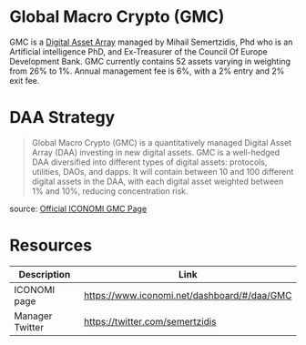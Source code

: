 # Global Macro Crypto (GMC)
GMC is a [Digital Asset Array](../Digital-Asset-Arrays.md) managed by Mihail Semertzidis, Phd who is an Artificial intelligence PhD, and Ex-Treasurer of the Council Of Europe Development Bank. GMC currently contains 52 assets varying in weighting from 26% to 1%. Annual management fee is 6%, with a 2% entry and 2% exit fee.

# DAA Strategy
> Global Macro Crypto (GMC) is a quantitatively managed Digital Asset Array (DAA) investing in new digital assets. GMC is a well-hedged DAA diversified into different types of digital assets: protocols, utilities, DAOs, and dapps. It will contain between 10 and 100 different digital assets in the DAA, with each digital asset weighted between 1% and 10%, reducing concentration risk. 

source: [Official ICONOMI GMC Page](https://www.iconomi.net/dashboard/#/daa/GMC)

# Resources
Description | Link 
---|---
ICONOMI page | https://www.iconomi.net/dashboard/#/daa/GMC
Manager Twitter | https://twitter.com/semertzidis
